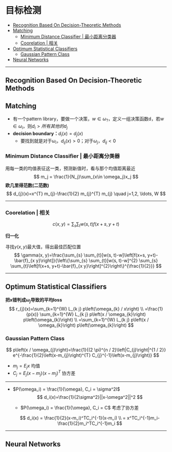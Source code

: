 # 目标检测

* [Recognition Based On Decision-Theoretic Methods](#recognition-based-on-decision-theoretic-methods)
* [Matching](#matching)
   * [Minimum Distance Classifier | 最小距离分类器](#minimum-distance-classifier--最小距离分类器)
   * [Coorelation | 相关](#coorelation--相关)
* [Optimum Statistical Classifiers](#optimum-statistical-classifiers)
   * [Gaussian Pattern Class](#gaussian-pattern-class)
* [Neural Networks](#neural-networks)

------

## Recognition Based On Decision-Theoretic Methods

## Matching

- 有一个pattern library，要做一个决策，$w \in \omega_?$，定义一组决策函数d，若$w \in \omega_i$，则$d_i > 所有其他的d_j$
- **decision boundary：**$d_i(x) = d_j(x)$
  - 要找到就是对于$\omega_i$，$d_{ij}(x)>0$；对于$\omega_j$，$d_{ij}<0$

### Minimum Distance Classifier | 最小距离分类器

用每一类的均值表征这一类，预测新值时，看与那个均值距离最近
$$
m_j = \frac{1}{N_j}\sum_{x\in \omega_j}x_j
$$
**欧几里得范数(二范数)**
$$
d_{j}(x)=x^{T} m_{j}-\frac{1}{2} m_{j}^{T} m_{j} \quad j=1,2, \ldots, W
$$

------

### Coorelation | 相关

$$
c(x, y)=\sum_{s} \sum_{t} w(s, t) f(x+s, y+t)
$$

**归一化**

寻找$\gamma(x,y)$最大值，得出最佳匹配位置
$$
\gamma(x, y)=\frac{\sum_{s} \sum_{t}[w(s, t)-w]\left[f(x+s, y+t)-\bar{f}_{x y}\right]}{\left\{\sum_{s} \sum_{t}[w(s, t)-w]^{2} \sum_{s} \sum_{t}\left[f(x+s, y+t)-\bar{f}_{x y}\right]^{2}\right\}^{\frac{1}{2}}}
$$

------

## Optimum Statistical Classifiers

**把x错判成$\omega_j$导致的平均loss**
$$
r_{j}(x)=\sum_{k=1}^{W} L_{k j} p\left(\omega_{k} / x\right) \\
=\frac{1}{p(x)} \sum_{k=1}^{W} L_{k j} p\left(x / \omega_{k}\right) p\left(\omega_{k}\right) \\ =\sum_{k=1}^{W} L_{k j} p\left(x / \omega_{k}\right) p\left(\omega_{k}\right)
$$

### Gaussian Pattern Class

$$
p\left(x / \omega_{j}\right)=\frac{1}{(2 \pi)^{n / 2}\left|C_{j}\right|^{1 / 2}} e^{-\frac{1}{2}\left(x-m_{j}\right)^{T} C_{j}^{-1}\left(x-m_{j}\right)}
$$

- $m_j = E_j{x}$ 均值
- $C_j = E_j{(x-m_j)(x-m_j)^T}$ 协方差

------

- $P(\omega_i) = \frac{1}{\omega}, C_i = \sigma^2I$
  $$
  d_i(x)=\frac{1}{2\sigma^2}||x-\omega^2||^2
  $$

  - $P(\omega_i) = \frac{1}{\omega}, C_i = C$ 	考虑了协方差

  $$
  d_i(x) = \frac{1}{2}(x-m_i)^TC_i^{-1}(x-m_i) \\
   = x^TC_i^{-1}m_i-\frac{1}{2}m_i^TC_i^{-1}m_i
  $$

------

## Neural Networks